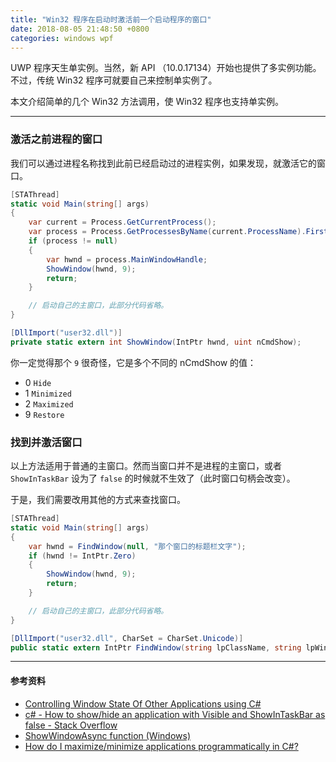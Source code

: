 ```yaml
---
title: "Win32 程序在启动时激活前一个启动程序的窗口"
date: 2018-08-05 21:48:50 +0800
categories: windows wpf
---
```


UWP 程序天生单实例。当然，新 API （10.0.17134）开始也提供了多实例功能。不过，传统 Win32 程序可就要自己来控制单实例了。

本文介绍简单的几个 Win32 方法调用，使 Win32 程序也支持单实例。

---

<div id="toc"></div>

### 激活之前进程的窗口

我们可以通过进程名称找到此前已经启动过的进程实例，如果发现，就激活它的窗口。

```csharp
[STAThread]
static void Main(string[] args)
{
    var current = Process.GetCurrentProcess();
    var process = Process.GetProcessesByName(current.ProcessName).FirstOrDefault(x => x.Id != current.Id);
    if (process != null)
    {
        var hwnd = process.MainWindowHandle;
        ShowWindow(hwnd, 9);
        return;
    }

    // 启动自己的主窗口，此部分代码省略。
}

[DllImport("user32.dll")]
private static extern int ShowWindow(IntPtr hwnd, uint nCmdShow);
```

你一定觉得那个 `9` 很奇怪，它是多个不同的 nCmdShow 的值：

- 0 `Hide`
- 1 `Minimized`
- 2 `Maximized`
- 9 `Restore`

### 找到并激活窗口

以上方法适用于普通的主窗口。然而当窗口并不是进程的主窗口，或者 `ShowInTaskBar` 设为了 `false` 的时候就不生效了（此时窗口句柄会改变）。

于是，我们需要改用其他的方式来查找窗口。

```csharp
[STAThread]
static void Main(string[] args)
{
    var hwnd = FindWindow(null, "那个窗口的标题栏文字");
    if (hwnd != IntPtr.Zero)
    {
        ShowWindow(hwnd, 9);
        return;
    }

    // 启动自己的主窗口，此部分代码省略。
}

[DllImport("user32.dll", CharSet = CharSet.Unicode)]
public static extern IntPtr FindWindow(string lpClassName, string lpWindowName);
```

---

#### 参考资料

- [Controlling Window State Of Other Applications using C#](https://www.c-sharpcorner.com/article/controlling-window-state-of-other-applications-using-C-Sharp/)
- [c# - How to show/hide an application with Visible and ShowInTaskBar as false - Stack Overflow](https://stackoverflow.com/questions/8935985/how-to-show-hide-an-application-with-visible-and-showintaskbar-as-false)
- [ShowWindowAsync function (Windows)](https://msdn.microsoft.com/en-us/library/ms633549%28VS.85%29.aspx?f=255&MSPPError=-2147217396)
- [How do I maximize/minimize applications programmatically in C#?](https://social.msdn.microsoft.com/Forums/vstudio/en-US/9bde4870-1599-4958-9ab4-902fa98ba53a/how-do-i-maximizeminimize-applications-programmatically-in-c?forum=csharpgeneral)
